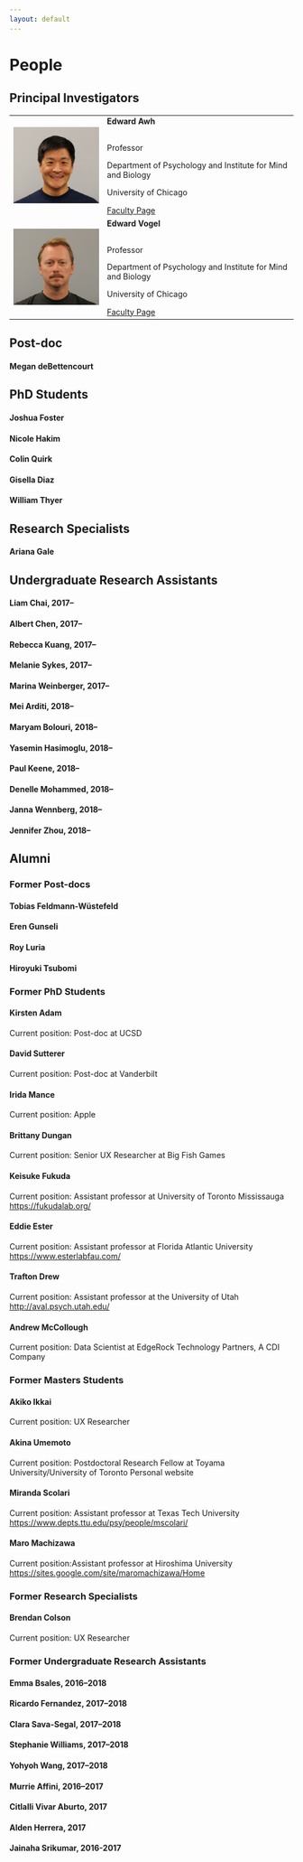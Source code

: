 ```yaml
---
layout: default
---
```


# People

## Principal Investigators

<table>
  <tr>
  <td>
    <img src="/files/images/awh.jpg" style="width:200px"/>
  </td>
  <td>
    <strong>Edward Awh</strong><br><br>
    <span style='line-height:1.2em'>
      <p>Professor</p>
      <p>Department of Psychology and Institute for Mind and Biology</p>
      <p>University of Chicago</p>
      <a href='https://imb.uchicago.edu/directory/edward-awh-phd'>Faculty Page</a>
    </span>
  </td>
  </tr>
  <tr>
  <td>
    <img src="/files/images/vogel.jpg" style="width:200px"/>
  </td>
  <td>
    <strong>Edward Vogel</strong><br><br>
    <span style='line-height:1.2em'>
      <p>Professor</p>
      <p>Department of Psychology and Institute for Mind and Biology</p>
      <p>University of Chicago</p>
      <a href='https://imb.uchicago.edu/directory/edward-vogel-phd'>Faculty Page</a>
    </span>
  </td>
  </tr>
</table>

## Post-doc

#### Megan deBettencourt

## PhD Students

#### Joshua Foster
#### Nicole Hakim
#### Colin Quirk
#### Gisella Diaz
#### William Thyer

## Research Specialists

#### Ariana Gale

## Undergraduate Research Assistants

#### Liam Chai, 2017–
#### Albert Chen, 2017–
#### Rebecca Kuang, 2017–
#### Melanie Sykes, 2017–
#### Marina Weinberger, 2017–
#### Mei Arditi, 2018–
#### Maryam Bolouri, 2018–
#### Yasemin Hasimoglu, 2018–
#### Paul Keene, 2018–
#### Denelle Mohammed, 2018–
#### Janna Wennberg, 2018–
#### Jennifer Zhou, 2018–

## Alumni

### Former Post-docs

#### Tobias Feldmann-Wüstefeld
#### Eren Gunseli
#### Roy Luria
#### Hiroyuki Tsubomi

### Former PhD Students

#### Kirsten Adam
Current position: Post-doc at UCSD

#### David Sutterer
Current position: Post-doc at Vanderbilt

#### Irida Mance
Current position: Apple

#### Brittany Dungan
Current position: Senior UX Researcher at Big Fish Games

#### Keisuke Fukuda
Current position: Assistant professor at University of Toronto Mississauga
https://fukudalab.org/

#### Eddie Ester
Current position: Assistant professor at Florida Atlantic University
https://www.esterlabfau.com/

#### Trafton Drew
Current position: Assistant professor at the University of Utah
http://aval.psych.utah.edu/

#### Andrew McCollough
Current position: Data Scientist at EdgeRock Technology Partners, A CDI Company

### Former Masters Students

#### Akiko Ikkai
Current position: UX Researcher

#### Akina Umemoto
Current position: Postdoctoral Research Fellow at Toyama University/University of Toronto
Personal website

#### Miranda Scolari
Current position: Assistant professor at Texas Tech University
https://www.depts.ttu.edu/psy/people/mscolari/

#### Maro Machizawa
Current position:Assistant professor at Hiroshima University
https://sites.google.com/site/maromachizawa/Home

### Former Research Specialists

#### Brendan Colson
Current position: UX Researcher

### Former Undergraduate Research Assistants 

#### Emma Bsales, 2016–2018
#### Ricardo Fernandez, 2017–2018
#### Clara Sava-Segal, 2017–2018
#### Stephanie Williams, 2017–2018
#### Yohyoh Wang, 2017–2018
#### Murrie Affini, 2016–2017
#### Citlalli Vivar Aburto, 2017
#### Alden Herrera, 2017
#### Jainaha Srikumar, 2016-2017